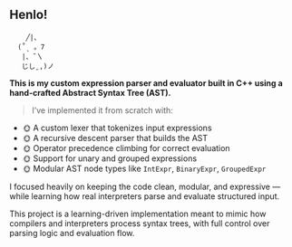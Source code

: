 ## Henlo! 
        ╱|、
      (˚ˎ 。7  
       |、˜〵          
       じしˍ,)ノ

**This is my custom expression parser and evaluator built in C++ using a hand-crafted Abstract Syntax Tree (AST).**

> I’ve implemented it from scratch with:

- 🌞 A custom lexer that tokenizes input expressions  
- 🌞 A recursive descent parser that builds the AST  
- 🌞 Operator precedence climbing for correct evaluation  
- 🌞 Support for unary and grouped expressions  
- 🌞 Modular AST node types like `IntExpr`, `BinaryExpr`, `GroupedExpr`

I focused heavily on keeping the code clean, modular, and expressive — while learning how real interpreters parse and evaluate structured input.

This project is a learning-driven implementation meant to mimic how compilers and interpreters process syntax trees, with full control over parsing logic and evaluation flow.
